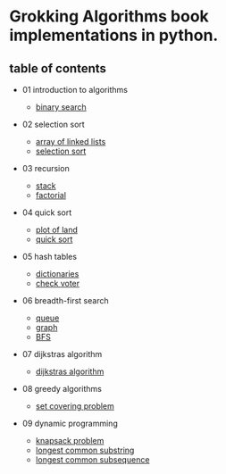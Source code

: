 # Grokking Algorithms book implementations in python.
## table of contents
* 01 introduction to algorithms

  * [binary search](https://github.com/MYElmasry/Grokking-Algorithms/blob/main/1.1%20binarySearch.py)

* 02 selection sort

  * [array of linked lists](https://github.com/MYElmasry/Grokking-Algorithms/blob/main/2.1%20arrayOfLinkedLists.py)
  * [selection sort](https://github.com/MYElmasry/Grokking-Algorithms/blob/main/2.2%20SelectionSort.py)

* 03 recursion

  * [stack](https://github.com/MYElmasry/Grokking-Algorithms/blob/main/3.1%20Stack.py)
  * [factorial](https://github.com/MYElmasry/Grokking-Algorithms/blob/main/3.2%20Factorial.py)

* 04 quick sort

  * [plot of land](https://github.com/MYElmasry/Grokking-Algorithms/blob/main/4.1%20plotOfLand.py)
  * [quick sort](https://github.com/MYElmasry/Grokking-Algorithms/blob/main/4.2%20quickSort.py)

* 05 hash tables
 
  * [dictionaries](https://github.com/MYElmasry/Grokking-Algorithms/blob/main/5.1%20dictionaries.py)
  * [check voter](https://github.com/MYElmasry/Grokking-Algorithms/blob/main/5.2%20checkVoter.py)

* 06 breadth-first search
 
  * [queue](https://github.com/MYElmasry/Grokking-Algorithms/blob/main/6.1%20queue.py)
  * [graph](https://github.com/MYElmasry/Grokking-Algorithms/blob/main/6.2%20graph.py)
  * [BFS](https://github.com/MYElmasry/Grokking-Algorithms/blob/main/6.3%20BFS.py)

* 07 dijkstras algorithm

  * [dijkstras algorithm](https://github.com/MYElmasry/Grokking-Algorithms/blob/main/7.1%20Dijkstra%E2%80%99s%20Algorithm.py)

* 08 greedy algorithms

  * [set covering problem](https://github.com/MYElmasry/Grokking-Algorithms/blob/main/8.1%20set-covering%20problem.py)

* 09 dynamic programming

  * [knapsack problem](https://github.com/MYElmasry/Grokking-Algorithms/blob/main/9.1%20knapsack%20problem.py)
  * [longest common substring](https://github.com/MYElmasry/Grokking-Algorithms/blob/main/9.2%20longest%20common%20substring.py)
  * [longest common subsequence](https://github.com/MYElmasry/Grokking-Algorithms/blob/main/9.3%20longest%20common%20subsequence.py)
